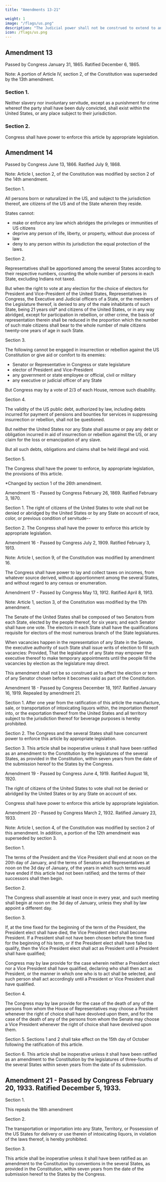 ```yaml
---
title: "Amendments 13-21"

weight: 1
image: "/flags/us.png"
description: "The Judicial power shall not be construed to extend to any suit in law or equity, commenced or prosecuted against one of the US by Citizens of another State, or by Citizens of any Foreign State"
icon: /flags/us.png
---
```



## Amendment 13

Passed by Congress January 31, 1865. Ratified December 6, 1865.

Note: A portion of Article IV, section 2, of the Constitution was superseded by the 13th amendment.

### Section 1.

Neither slavery nor involuntary servitude, except as a punishment for crime whereof the party shall have been duly convicted, shall exist within the United States, or any place subject to their jurisdiction.

### Section 2.

Congress shall have power to enforce this article by appropriate legislation.


## Amendment 14

Passed by Congress June 13, 1866. Ratified July 9, 1868.

Note: Article I, section 2, of the Constitution was modified by section 2 of the 14th amendment.

Section 1.

All persons born or naturalized in the US, and subject to the jurisdiction thereof, are citizens of the US and of the State wherein they reside. 

States cannot:
- make or enforce any law which abridges the privileges or immunities of US citizens
- deprive any person of life, liberty, or property, without due process of law
- deny to any person within its jurisdiction the equal protection of the laws.


Section 2.

Representatives shall be apportioned among the several States according to their respective numbers, counting the whole number of persons in each State, excluding Indians not taxed. 

But when the right to vote at any election for the choice of electors for President and Vice-President of the United States, Representatives in Congress, the Executive and Judicial officers of a State, or the members of the Legislature thereof, is denied to any of the male inhabitants of such State, being 21 years old* and citizens of the United States, or in any way abridged, except for participation in rebellion, or other crime, the basis of representation therein shall be reduced in the proportion which the number of such male citizens shall bear to the whole number of male citizens twenty-one years of age in such State.

Section 3.

The following cannot be engaged in insurrection or rebellion against the US Constitution or give aid or comfort to its enemies:
- Senator or Representative in Congress or state legislature
- elector of President and Vice-President
- any government or state employee or official, civil or military
- any executive or judicial officer of any State

But Congress may by a vote of 2/3 of each House, remove such disability.

Section 4.

The validity of the US public debt, authorized by law, including debts incurred for payment of pensions and bounties for services in suppressing insurrection or rebellion, shall not be questioned. 

But neither the United States nor any State shall assume or pay any debt or obligation incurred in aid of insurrection or rebellion against the US, or any claim for the loss or emancipation of any slave. 

But all such debts, obligations and claims shall be held illegal and void.

Section 5.

The Congress shall have the power to enforce, by appropriate legislation, the provisions of this article.


*Changed by section 1 of the 26th amendment.


Amendment 15 - Passed by Congress February 26, 1869. Ratified February 3, 1870.

Section 1.
The right of citizens of the United States to vote shall not be denied or abridged by the United States or by any State on account of race, color, or previous condition of servitude--

Section 2.
The Congress shall have the power to enforce this article by appropriate legislation.

Amendment 16 - Passed by Congress July 2, 1909. Ratified February 3, 1913.

Note: Article I, section 9, of the Constitution was modified by amendment 16.

The Congress shall have power to lay and collect taxes on incomes, from whatever source derived, without apportionment among the several States, and without regard to any census or enumeration.


Amendment 17 - Passed by Congress May 13, 1912. Ratified April 8, 1913.

Note: Article 1, section 3, of the Constitution was modified by the 17th amendment.

The Senate of the United States shall be composed of two Senators from each State, elected by the people thereof, for six years; and each Senator shall have one vote. The electors in each State shall have the qualifications requisite for electors of the most numerous branch of the State legislatures.

When vacancies happen in the representation of any State in the Senate, the executive authority of such State shall issue writs of election to fill such vacancies: Provided, That the legislature of any State may empower the executive thereof to make temporary appointments until the people fill the vacancies by election as the legislature may direct.

This amendment shall not be so construed as to affect the election or term of any Senator chosen before it becomes valid as part of the Constitution.


Amendment 18 - Passed by Congress December 18, 1917. Ratified January 16, 1919. Repealed by amendment 21.

Section 1.
After one year from the ratification of this article the manufacture, sale, or transportation of intoxicating liquors within, the importation thereof into, or the exportation thereof from the United States and all territory subject to the jurisdiction thereof for beverage purposes is hereby prohibited.

Section 2.
The Congress and the several States shall have concurrent power to enforce this article by appropriate legislation.

Section 3.
This article shall be inoperative unless it shall have been ratified as an amendment to the Constitution by the legislatures of the several States, as provided in the Constitution, within seven years from the date of the submission hereof to the States by the Congress.


Amendment 19 - Passed by Congress June 4, 1919. Ratified August 18, 1920.

The right of citizens of the United States to vote shall not be denied or abridged by the United States or by any State on account of sex.

Congress shall have power to enforce this article by appropriate legislation.


Amendment 20 - Passed by Congress March 2, 1932. Ratified January 23, 1933.

Note: Article I, section 4, of the Constitution was modified by section 2 of this amendment. In addition, a portion of the 12th amendment was superseded by section 3.

Section 1.

The terms of the President and the Vice President shall end at noon on the 20th day of January, and the terms of Senators and Representatives at noon on the 3d day of January, of the years in which such terms would have ended if this article had not been ratified; and the terms of their successors shall then begin.

Section 2.

The Congress shall assemble at least once in every year, and such meeting shall begin at noon on the 3d day of January, unless they shall by law appoint a different day.

Section 3.

If, at the time fixed for the beginning of the term of the President, the President elect shall have died, the Vice President elect shall become President. If a President shall not have been chosen before the time fixed for the beginning of his term, or if the President elect shall have failed to qualify, then the Vice President elect shall act as President until a President shall have qualified; 

Congress may by law provide for the case wherein neither a President elect nor a Vice President shall have qualified, declaring who shall then act as President, or the manner in which one who is to act shall be selected, and such person shall act accordingly until a President or Vice President shall have qualified.

Section 4.

The Congress may by law provide for the case of the death of any of the persons from whom the House of Representatives may choose a President whenever the right of choice shall have devolved upon them, and for the case of the death of any of the persons from whom the Senate may choose a Vice President whenever the right of choice shall have devolved upon them.

Section 5.
Sections 1 and 2 shall take effect on the 15th day of October following the ratification of this article.

Section 6.
This article shall be inoperative unless it shall have been ratified as an amendment to the Constitution by the legislatures of three-fourths of the several States within seven years from the date of its submission.


## Amendment 21 - Passed by Congress February 20, 1933. Ratified December 5, 1933.

Section 1.

This repeals the 18th amendment

Section 2.

The transportation or importation into any State, Territory, or Possession of the US States for delivery or use therein of intoxicating liquors, in violation of the laws thereof, is hereby prohibited.

Section 3.

This article shall be inoperative unless it shall have been ratified as an amendment to the Constitution by conventions in the several States, as provided in the Constitution, within seven years from the date of the submission hereof to the States by the Congress.


